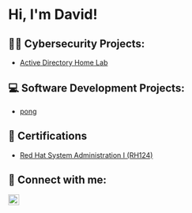 <h1>Hi, I'm David! </h2>

<h2>👨‍💻 Cybersecurity Projects:</h2>

 - [Active Directory Home Lab](https://github.com/404dRubio/ActiveDirectoryLab)
 
 
 <h2>💻 Software Development Projects:</h2>
 
 - [pong](https://github.com/404dRubio/pong)


<h2> 📄 Certifications </h2>

- [Red Hat System Administration I (RH124)](https://i.imgur.com/NIZpChp.png)


<h2> 🤳 Connect with me:</h2>

[<img align="left" alt="DavidRubio | LinkedIn" width="22px" src="https://cdn.jsdelivr.net/npm/simple-icons@v3/icons/linkedin.svg" />][linkedin]


[linkedin]: https://www.linkedin.com/in/404davidrubio/

